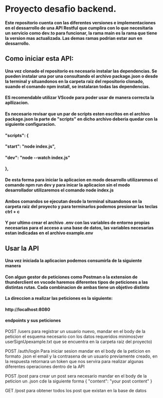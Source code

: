 # Proyecto desafio backend.

#### Este repositorio cuenta con las diferentes versiones e implementaciones en el dessarrollo de una API Restful que cumplira con lo que necesitaria un servicio como dev.to para funcionar, la rama main es la rama que tiene la version mas actualizada. Las demas ramas podrian estar aun en dessarrollo.

## Como iniciar esta API:

#### Una vez clonado el repositorio es necesario instalar las dependencias. Se pueden instalar una por una consultando el archivo package.json o desde la terminal y situandonos en la carpeta raiz del repositorio clonado, suando el comando npm install, se instalaran todas las dependencias.

#### ES recomendable utilizar VScode para poder usar de manera correcta la apllizacion. 

#### Es necesario revisar que un par de scripts esten escritos en el archivo package.json la parte de "scripts" en dicho archivo deberia quedar con la siguiente configuracion.
#### "scripts": {
####     "start": "node index.js",
####     "dev": "node --watch index.js"
####   },

#### De esta forma para iniciar la aplicacion en modo desarrollo utilizaremos el comando npm run dev y para inicar la aplicacion sin el modo desarrollador utilizaremos el comando node index.js

#### Ambos comandos se ejecutan desde la terminal situandonos en la carpeta raiz del proyecto y para terminarlos podemos presionar las teclas ctrl + c

#### Y por ultimo crear el archivo .env con las variables de entorno propias necesarias para el acceso a una base de datos, las variables necesarias estan indicadas en el archivo example.env

## Usar la API

#### Una vez iniciada la aplicacion podemos consumirla de la siguiente manera

#### Con algun gestor de peticiones como Postman o la extension de thunderclient en vscode haremos diferentes tipos de peticiones a las distintas rutas. Cada combinacion de ambas tiene un objetivo distinto

#### La direccion a realizar las peticiones es la siguiente:

#### http://localhost:8080

#### endpoints y sus peticiones

POST /users para registrar un usuario nuevo, mandar en el body de la peticion el esquema necesario con los datos requeridos minimos(ver userSignUpexample.txt que se encuentra en la carpeta raiz del proyecto)

POST /auth/login Para iniciar sesion mandar en el body de la peticion en formato .json el email y la contrasena de un usuario previamente creado, en la respuesta retornara un token que nos servira para realizar algunas diferentes operaciones dentro de la API

POST /post para crear un post sera necesario mandar en el body de la peticion un .json cde la siguiente forma
{
    "content": "your post content"
}

GET /post para obtener todos los post que existan en la base de datos









